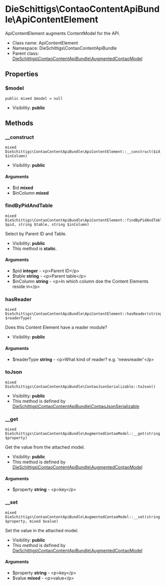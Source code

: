 DieSchittigs\ContaoContentApiBundle\ApiContentElement
===============

ApiContentElement augments ContentModel for the API.




* Class name: ApiContentElement
* Namespace: DieSchittigs\ContaoContentApiBundle
* Parent class: [DieSchittigs\ContaoContentApiBundle\AugmentedContaoModel](DieSchittigs-ContaoContentApiBundle-AugmentedContaoModel.md)





Properties
----------


### $model

    public mixed $model = null





* Visibility: **public**


Methods
-------


### __construct

    mixed DieSchittigs\ContaoContentApiBundle\ApiContentElement::__construct($id, $inColumn)





* Visibility: **public**


#### Arguments
* $id **mixed**
* $inColumn **mixed**



### findByPidAndTable

    mixed DieSchittigs\ContaoContentApiBundle\ApiContentElement::findByPidAndTable(integer $pid, string $table, string $inColumn)

Select by Parent ID and Table.



* Visibility: **public**
* This method is **static**.


#### Arguments
* $pid **integer** - &lt;p&gt;Parent ID&lt;/p&gt;
* $table **string** - &lt;p&gt;Parent table&lt;/p&gt;
* $inColumn **string** - &lt;p&gt;In which column doe the Content Elements reside in&lt;/p&gt;



### hasReader

    mixed DieSchittigs\ContaoContentApiBundle\ApiContentElement::hasReader(string $readerType)

Does this Content Element have a reader module?



* Visibility: **public**


#### Arguments
* $readerType **string** - &lt;p&gt;What kind of reader? e.g. &#039;newsreader&#039;&lt;/p&gt;



### toJson

    mixed DieSchittigs\ContaoContentApiBundle\ContaoJsonSerializable::toJson()





* Visibility: **public**
* This method is defined by [DieSchittigs\ContaoContentApiBundle\ContaoJsonSerializable](DieSchittigs-ContaoContentApiBundle-ContaoJsonSerializable.md)




### __get

    mixed DieSchittigs\ContaoContentApiBundle\AugmentedContaoModel::__get(string $property)

Get the value from the attached model.



* Visibility: **public**
* This method is defined by [DieSchittigs\ContaoContentApiBundle\AugmentedContaoModel](DieSchittigs-ContaoContentApiBundle-AugmentedContaoModel.md)


#### Arguments
* $property **string** - &lt;p&gt;key&lt;/p&gt;



### __set

    mixed DieSchittigs\ContaoContentApiBundle\AugmentedContaoModel::__set(string $property, mixed $value)

Set the value in the attached model.



* Visibility: **public**
* This method is defined by [DieSchittigs\ContaoContentApiBundle\AugmentedContaoModel](DieSchittigs-ContaoContentApiBundle-AugmentedContaoModel.md)


#### Arguments
* $property **string** - &lt;p&gt;key&lt;/p&gt;
* $value **mixed** - &lt;p&gt;value&lt;/p&gt;


